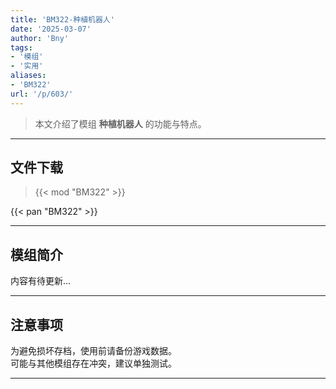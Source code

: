 ```yaml
---
title: 'BM322-种植机器人'
date: '2025-03-07'
author: 'Bny'
tags:
- '模组'
- '实用'
aliases:
- 'BM322'
url: '/p/603/'
---
```


> 本文介绍了模组 **种植机器人** 的功能与特点。

---

## 文件下载  

> {{< mod "BM322" >}}  

{{< pan "BM322" >}}  

---

## 模组简介

>  
内容有待更新...  

---

## 注意事项

>  
为避免损坏存档，使用前请备份游戏数据。  
可能与其他模组存在冲突，建议单独测试。  

---

